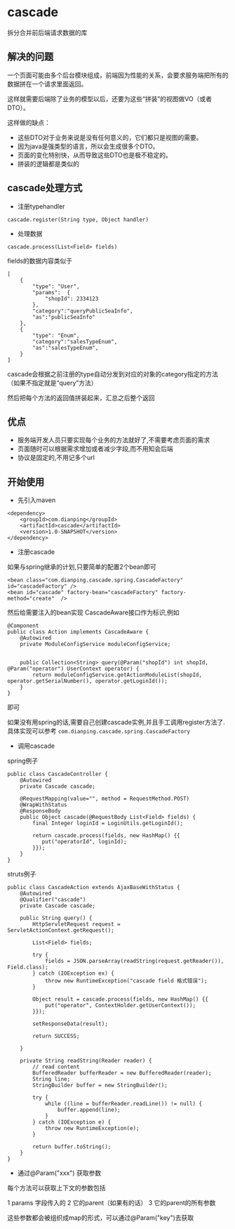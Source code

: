 # cascade
拆分合并前后端请求数据的库

## 解决的问题
一个页面可能由多个后台模块组成，前端因为性能的关系，会要求服务端把所有的数据拼在一个请求里面返回。

这样就需要后端除了业务的模型以后，还要为这些“拼装”的视图做VO（或者DTO）。

这样做的缺点：

- 这些DTO对于业务来说是没有任何意义的，它们都只是视图的需要。
- 因为java是强类型的语言，所以会生成很多个DTO。
- 页面的变化特别快，从而导致这些DTO也是极不稳定的。
- 拼装的逻辑都是类似的

## cascade处理方式

- 注册typehandler

```
cascade.register(String type, Object handler)
```

- 处理数据

```
cascade.process(List<Field> fields)
```

fields的数据内容类似于

```
[
    {
        "type": "User",
        "params":  {
            "shopId": 2334123
        },
        "category":"queryPublicSeaInfo",
        "as":"publicSeaInfo"
    },
    {
        "type": "Enum",
        "category":"salesTypeEnum",
        "as":"salesTypeEnum",
    }
]
```

cascade会根据之前注册的type自动分发到对应的对象的category指定的方法（如果不指定就是“query”方法）

然后把每个方法的返回值拼装起来，汇总之后整个返回

## 优点
- 服务端开发人员只要实现每个业务的方法就好了,不需要考虑页面的需求
- 页面随时可以根据需求增加或者减少字段,而不用知会后端
- 协议是固定的,不用记多个url


## 开始使用
- 先引入maven

```
<dependency>
    <groupId>com.dianping</groupId>
    <artifactId>cascade</artifactId>
    <version>1.0-SNAPSHOT</version>
</dependency>
```

- 注册cascade

如果与spring继承的计划,只要简单的配置2个bean即可

```
<bean class="com.dianping.cascade.spring.CascadeFactory" id="cascadeFactory" />
<bean id="cascade" factory-bean="cascadeFactory" factory-method="create"  />
```

然后给需要注入的bean实现 CascadeAware接口作为标识,例如

```
@Component
public class Action implements CascadeAware {
    @Autowired
    private ModuleConfigService moduleConfigService;


    public Collection<String> query(@Param("shopId") int shopId, @Param("operator") UserContext operator) {
        return moduleConfigService.getActionModuleList(shopId, operator.getSerialNumber(), operator.getLoginId());
    }
}
```

即可

如果没有用spring的话,需要自己创建cascade实例,并且手工调用register方法了. 具体实现可以参考 `com.dianping.cascade.spring.CascadeFactory`


- 调用cascade


spring例子

```
public class CascadeController {
    @Autowired
    private Cascade cascade;

    @RequestMapping(value="", method = RequestMethod.POST)
    @WrapWithStatus
    @ResponseBody
    public Object cascade(@RequestBody List<Field> fields) {
        final Integer loginId = LoginUtils.getLoginId();

        return cascade.process(fields, new HashMap() {{
           put("operatorId", loginId);
        }});
    }
}
```


struts例子


```
public class CascadeAction extends AjaxBaseWithStatus {
    @Autowired
    @Qualifier("cascade")
    private Cascade cascade;

    public String query() {
        HttpServletRequest request = ServletActionContext.getRequest();

        List<Field> fields;

        try {
            fields = JSON.parseArray(readString(request.getReader()), Field.class);
        } catch (IOException ex) {
            throw new RuntimeException("cascade field 格式错误");
        }

        Object result = cascade.process(fields, new HashMap() {{
            put("operator", ContextHolder.getUserContext());
        }});

        setResponseData(result);

        return SUCCESS;

    }

    private String readString(Reader reader) {
        // read content
        BufferedReader bufferReader = new BufferedReader(reader);
        String line;
        StringBuilder buffer = new StringBuilder();

        try {
            while ((line = bufferReader.readLine()) != null) {
                buffer.append(line);
            }
        } catch (IOException e) {
            throw new RuntimeException(e);
        }

        return buffer.toString();
    }
}

```

- 通过@Param("xxx") 获取参数

每个方法可以获取上下文的参数包括

1 params 字段传入的
2 它的parent（如果有的话）
3 它的parent的所有参数

这些参数都会被组织成map的形式，可以通过@Param("key")去获取
